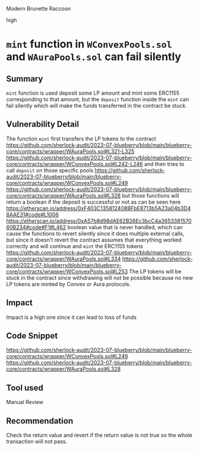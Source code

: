 Modern Brunette Raccoon

high

# `mint` function in `WConvexPools.sol` and `WAuraPools.sol` can fail silently
## Summary
`mint` function is used deposit some LP amount and mint some ERC1155 corresponding to that amount, but the `deposit` function inside the `mint` can fail silently which will make the funds transferred in the contract be stuck.
## Vulnerability Detail
The function `mint` first transfers the LP tokens to the contract 
https://github.com/sherlock-audit/2023-07-blueberry/blob/main/blueberry-core/contracts/wrapper/WAuraPools.sol#L321-L325
https://github.com/sherlock-audit/2023-07-blueberry/blob/main/blueberry-core/contracts/wrapper/WConvexPools.sol#L242-L246
and then tries to call `deposit` on those specific pools 
https://github.com/sherlock-audit/2023-07-blueberry/blob/main/blueberry-core/contracts/wrapper/WConvexPools.sol#L249
https://github.com/sherlock-audit/2023-07-blueberry/blob/main/blueberry-core/contracts/wrapper/WAuraPools.sol#L328
but those functions will return a boolean if the deposit is successful or not as can be seen here 
https://etherscan.io/address/0xF403C135812408BFbE8713b5A23a04b3D48AAE31#code#L1006
https://etherscan.io/address/0xA57b8d98dAE62B26Ec3bcC4a365338157060B234#code#F1#L462
boolean value that is never handled, which can cause the functions to revert silently since it does multiple external calls, but since it doesn't revert the contract assumes that everything worked correctly and will continue and `mint` the ERC1155 tokens 
https://github.com/sherlock-audit/2023-07-blueberry/blob/main/blueberry-core/contracts/wrapper/WAuraPools.sol#L334
https://github.com/sherlock-audit/2023-07-blueberry/blob/main/blueberry-core/contracts/wrapper/WConvexPools.sol#L253
The LP tokens will be stuck in the contract since withdrawing will not be possible because no new LP tokens are minted by Convex or Aura protocols.
## Impact
Impact is a high one since it can lead to loss of funds
## Code Snippet
https://github.com/sherlock-audit/2023-07-blueberry/blob/main/blueberry-core/contracts/wrapper/WConvexPools.sol#L249
https://github.com/sherlock-audit/2023-07-blueberry/blob/main/blueberry-core/contracts/wrapper/WAuraPools.sol#L328
## Tool used

Manual Review

## Recommendation
Check the return value and revert if the return value is not true so the whole transaction will not pass.
